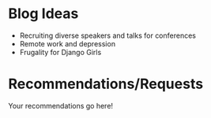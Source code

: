 # Blog Ideas

- Recruiting diverse speakers and talks for conferences 
- Remote work and depression 
- Frugality for Django Girls 

# Recommendations/Requests 
Your recommendations go here! 
